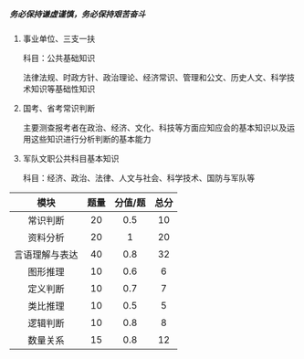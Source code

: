 
##### 务必保持谦虚谨慎，务必保持艰苦奋斗

1. 事业单位、三支一扶

   科目：公共基础知识

   法律法规、时政方针、政治理论、经济常识、管理和公文、历史人文、科学技术知识等基础性知识

2. 国考、省考常识判断

   主要测查报考者在政治、经济、文化、科技等方面应知应会的基本知识以及运用这些知识进行分析判断的基本能力

3. 军队文职公共科目基本知识

   科目：经济、政治、法律、人文与社会、科学技术、国防与军队等
   

|      模块      | 题量 | 分值/题 | 总分 |
| :------------: | :--: | :-----: | :--: |
|    常识判断    |  20  |   0.5   |  10  |
|    资料分析    |  20  |    1    |  20  |
| 言语理解与表达 |  40  |   0.8   |  32  |
|    图形推理    |  10  |   0.6   |  6   |
|    定义判断    |  10  |   0.7   |  7   |
|    类比推理    |  10  |   0.5   |  5   |
|    逻辑判断    |  10  |   0.8   |  8   |
|    数量关系    |  15  |   0.8   |  12  |